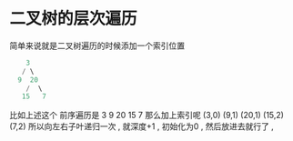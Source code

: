 # 二叉树的层次遍历

简单来说就是二叉树遍历的时候添加一个索引位置 

```java
    3
   / \
  9  20
    /  \
   15   7
```

比如上述这个 
前序遍历是
3 9 20 15 7 
那么加上索引呢
(3,0) (9,1) (20,1) (15,2) (7,2)
所以向左右子叶递归一次 , 就深度+1 , 初始化为0 , 然后放进去就行了 , 

